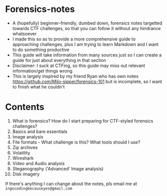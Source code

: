 # Forensics-notes
- A (hopefully) beginner-friendly, dumbed down, forensics notes targetted towards CTF challenges, so that you can follow it without any hindrance whatsoever 
- I made this so as to provide a more comprehensive guide to approaching challenges, plus I am trying to learn Markdown and I want to do something productive
- This guide will take information from many sources just so I can create a guide for just about everything in that section
- Disclaimer: I suck at CTFing, so this guide may miss out relevant information/get things wrong
- This is largely inspired by my friend Ryan who has own notes <https://github.com/Milo-sipper/forensics-101> but is incomplete, so I want to finish what he couldn't

# Contents
1)  What is forensics? How do I start preparing for CTF-styled forensics challenges? 
2)  Basics and bare essentials
3)  Image analysis 
4)  File formats - What challenge is this? What tools should I use? 
5)  Zip archives 
6) Volatility 
7) Wireshark
8)  Video and Audio analysis
9) Steganography ('Advanced' Image analysis)
10) Disk imagery

If there's anything I can change about the notes, pls email me at `ingocodingbecauseyes@gmail.com`